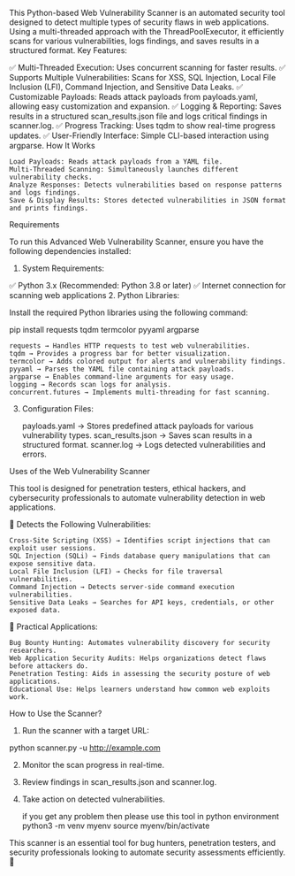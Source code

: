This Python-based Web Vulnerability Scanner is an automated security tool designed to detect multiple types of security flaws in web applications. Using a multi-threaded approach with the ThreadPoolExecutor, it efficiently scans for various vulnerabilities, logs findings, and saves results in a structured format.
Key Features:

✅ Multi-Threaded Execution: Uses concurrent scanning for faster results.
✅ Supports Multiple Vulnerabilities: Scans for XSS, SQL Injection, Local File Inclusion (LFI), Command Injection, and Sensitive Data Leaks.
✅ Customizable Payloads: Reads attack payloads from payloads.yaml, allowing easy customization and expansion.
✅ Logging & Reporting: Saves results in a structured scan_results.json file and logs critical findings in scanner.log.
✅ Progress Tracking: Uses tqdm to show real-time progress updates.
✅ User-Friendly Interface: Simple CLI-based interaction using argparse.
How It Works

    Load Payloads: Reads attack payloads from a YAML file.
    Multi-Threaded Scanning: Simultaneously launches different vulnerability checks.
    Analyze Responses: Detects vulnerabilities based on response patterns and logs findings.
    Save & Display Results: Stores detected vulnerabilities in JSON format and prints findings.
Requirements

To run this Advanced Web Vulnerability Scanner, ensure you have the following dependencies installed:
1. System Requirements:

✅ Python 3.x (Recommended: Python 3.8 or later)
✅ Internet connection for scanning web applications
2. Python Libraries:

Install the required Python libraries using the following command:

pip install requests tqdm termcolor pyyaml argparse

    requests → Handles HTTP requests to test web vulnerabilities.
    tqdm → Provides a progress bar for better visualization.
    termcolor → Adds colored output for alerts and vulnerability findings.
    pyyaml → Parses the YAML file containing attack payloads.
    argparse → Enables command-line arguments for easy usage.
    logging → Records scan logs for analysis.
    concurrent.futures → Implements multi-threading for fast scanning.

3. Configuration Files:

    payloads.yaml → Stores predefined attack payloads for various vulnerability types.
    scan_results.json → Saves scan results in a structured format.
    scanner.log → Logs detected vulnerabilities and errors.

Uses of the Web Vulnerability Scanner

This tool is designed for penetration testers, ethical hackers, and cybersecurity professionals to automate vulnerability detection in web applications.

🔹 Detects the Following Vulnerabilities:

    Cross-Site Scripting (XSS) → Identifies script injections that can exploit user sessions.
    SQL Injection (SQLi) → Finds database query manipulations that can expose sensitive data.
    Local File Inclusion (LFI) → Checks for file traversal vulnerabilities.
    Command Injection → Detects server-side command execution vulnerabilities.
    Sensitive Data Leaks → Searches for API keys, credentials, or other exposed data.

🔹 Practical Applications:

    Bug Bounty Hunting: Automates vulnerability discovery for security researchers.
    Web Application Security Audits: Helps organizations detect flaws before attackers do.
    Penetration Testing: Aids in assessing the security posture of web applications.
    Educational Use: Helps learners understand how common web exploits work.



How to Use the Scanner?

1. Run the scanner with a target URL:

python scanner.py -u http://example.com

2. Monitor the scan progress in real-time.
3. Review findings in scan_results.json and scanner.log.
4. Take action on detected vulnerabilities.

   if you get any problem then please use this tool in python environment
   python3 -m venv myenv
source myenv/bin/activate


This scanner is an essential tool for bug hunters, penetration testers, and security professionals looking to automate security assessments efficiently. 🚀
